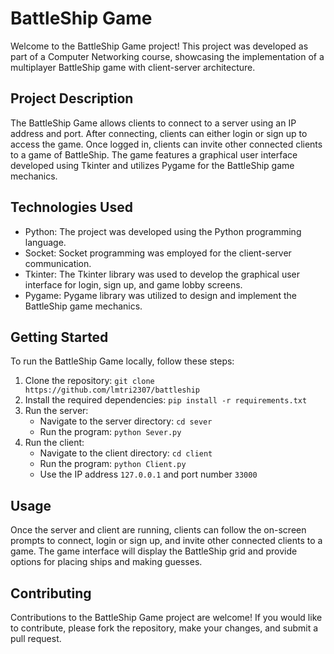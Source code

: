 # BattleShip Game

Welcome to the BattleShip Game project! This project was developed as part of a Computer Networking course, showcasing the implementation of a multiplayer BattleShip game with client-server architecture.

## Project Description

The BattleShip Game allows clients to connect to a server using an IP address and port. After connecting, clients can either login or sign up to access the game. Once logged in, clients can invite other connected clients to a game of BattleShip. The game features a graphical user interface developed using Tkinter and utilizes Pygame for the BattleShip game mechanics.

## Technologies Used

- Python: The project was developed using the Python programming language.
- Socket: Socket programming was employed for the client-server communication.
- Tkinter: The Tkinter library was used to develop the graphical user interface for login, sign up, and game lobby screens.
- Pygame: Pygame library was utilized to design and implement the BattleShip game mechanics.

## Getting Started

To run the BattleShip Game locally, follow these steps:

1. Clone the repository: `git clone https://github.com/lmtri2307/battleship`
2. Install the required dependencies: `pip install -r requirements.txt`
3. Run the server: 
    - Navigate to the server directory: `cd sever` 
    - Run the program: `python Sever.py`
4. Run the client:
    - Navigate to the client directory: `cd client` 
    - Run the program: `python Client.py`
    - Use the IP address `127.0.0.1` and port number `33000`
## Usage

Once the server and client are running, clients can follow the on-screen prompts to connect, login or sign up, and invite other connected clients to a game. The game interface will display the BattleShip grid and provide options for placing ships and making guesses.

## Contributing

Contributions to the BattleShip Game project are welcome! If you would like to contribute, please fork the repository, make your changes, and submit a pull request.

